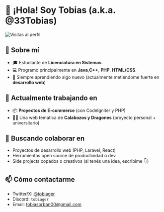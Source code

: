 # 👋 ¡Hola! Soy Tobias (a.k.a. @33Tobias)

![Visitas al perfil](https://komarev.com/ghpvc/?username=33Tobias&color=blueviolet)

## 🚀 Sobre mí
- 🎓 Estudiante de **Licenciatura en Sistemas**
- 💻 Programo principalmente en **Java**,**C++**, **PHP**, **HTML/CSS**.
- 🧠 Siempre aprendiendo algo nuevo (actualmente metiéndome fuerte en **desarrollo web**)

## 🔭 Actualmente trabajando en
- 📦 **Proyectos de E-commerce** (con CodeIgniter y PHP)
- 🧙‍♂️ Una web temática de **Calabozos y Dragones** (proyecto personal + universitario)

## 🤝 Buscando colaborar en
- Proyectos de desarrollo web (PHP, Laravel, React)
- Herramientas open source de productividad o dev
- Side projects copados o creativos (si tenés una idea, escribime 👇)

## 📫 Cómo contactarme
- Twitter/X: [@tobiager](https://twitter.com/tobiager) 
- Discord: `tobiager`
- Email: tobiasorban00@gmail.com 
